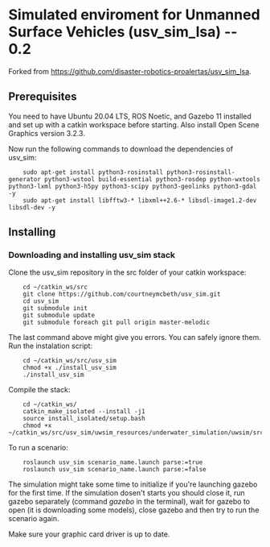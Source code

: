
# Simulated enviroment for Unmanned Surface Vehicles (usv_sim_lsa) -- 0.2

Forked from https://github.com/disaster-robotics-proalertas/usv_sim_lsa.

## Prerequisites

You need to have Ubuntu 20.04 LTS, ROS Noetic, and Gazebo 11 installed and set up with a catkin workspace before starting. Also install Open Scene Graphics version 3.2.3.

Now run the following commands to download the dependencies of usv_sim:

        sudo apt-get install python3-rosinstall python3-rosinstall-generator python3-wstool build-essential python3-rosdep python-wxtools python3-lxml python3-h5py python3-scipy python3-geolinks python3-gdal -y
        sudo apt-get install libfftw3-* libxml++2.6-* libsdl-image1.2-dev libsdl-dev -y


## Installing

### Downloading and installing usv_sim stack

Clone the usv_sim repository in the src folder of your catkin workspace:

        cd ~/catkin_ws/src
        git clone https://github.com/courtneymcbeth/usv_sim.git
        cd usv_sim
        git submodule init
        git submodule update
        git submodule foreach git pull origin master-melodic

The last command above might give you errors. You can safely ignore them.
Run the instalation script:

        cd ~/catkin_ws/src/usv_sim
        chmod +x ./install_usv_sim
        ./install_usv_sim

Compile the stack:

        cd ~/catkin_ws/
        catkin_make_isolated --install -j1
        source install_isolated/setup.bash
        chmod +x ~/catkin_ws/src/usv_sim/uwsim_resources/underwater_simulation/uwsim/src/uwsim

To run a scenario:

        roslaunch usv_sim scenario_name.launch parse:=true
        roslaunch usv_sim scenario_name.launch parse:=false

The simulation might take some time to initialize if you're launching gazebo for the first time. If the simulation dosen't starts you should close it, run gazebo separately (command *gazebo* in the terminal), wait for gazebo to open (it is downloading some models), close gazebo and then try to run the scenario again.

Make sure your graphic card driver is up to date.